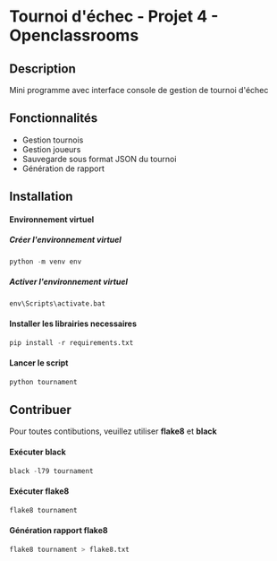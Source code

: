 # Tournoi d'échec - Projet 4 - Openclassrooms
## Description
Mini programme avec interface console de gestion de tournoi d'échec
## Fonctionnalités
* Gestion tournois
* Gestion joueurs
* Sauvegarde sous format JSON du tournoi
* Génération de rapport
## Installation
#### Environnement virtuel
##### Créer l'environnement virtuel
```python 
python -m venv env 
```
##### Activer l'environnement virtuel
```python 
env\Scripts\activate.bat
```
#### Installer les librairies necessaires
```python 
pip install -r requirements.txt
```
#### Lancer le script
```python
python tournament
```
## Contribuer
Pour toutes contibutions, veuillez utiliser **flake8** et **black**
#### Exécuter black
```python
black -l79 tournament
```
#### Exécuter flake8
```python
flake8 tournament
```
#### Génération rapport flake8
```python
flake8 tournament > flake8.txt
```